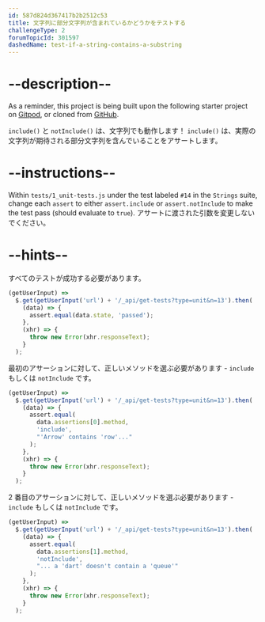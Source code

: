 ```yaml
---
id: 587d824d367417b2b2512c53
title: 文字列に部分文字列が含まれているかどうかをテストする
challengeType: 2
forumTopicId: 301597
dashedName: test-if-a-string-contains-a-substring
---
```


# --description--

As a reminder, this project is being built upon the following starter project on <a href="https://gitpod.io/?autostart=true#https://github.com/freeCodeCamp/boilerplate-mochachai/" target="_blank" rel="noopener noreferrer nofollow">Gitpod</a>, or cloned from <a href="https://github.com/freeCodeCamp/boilerplate-mochachai/" target="_blank" rel="noopener noreferrer nofollow">GitHub</a>.

`include()` と `notInclude()` は、文字列でも動作します！ `include()` は、実際の文字列が期待される部分文字列を含んでいることをアサートします。

# --instructions--

Within `tests/1_unit-tests.js` under the test labeled `#14` in the `Strings` suite, change each `assert` to either `assert.include` or `assert.notInclude` to make the test pass (should evaluate to `true`). アサートに渡された引数を変更しないでください。

# --hints--

すべてのテストが成功する必要があります。

```js
(getUserInput) =>
  $.get(getUserInput('url') + '/_api/get-tests?type=unit&n=13').then(
    (data) => {
      assert.equal(data.state, 'passed');
    },
    (xhr) => {
      throw new Error(xhr.responseText);
    }
  );
```

最初のアサーションに対して、正しいメソッドを選ぶ必要があります - `include` もしくは `notInclude` です。

```js
(getUserInput) =>
  $.get(getUserInput('url') + '/_api/get-tests?type=unit&n=13').then(
    (data) => {
      assert.equal(
        data.assertions[0].method,
        'include',
        "'Arrow' contains 'row'..."
      );
    },
    (xhr) => {
      throw new Error(xhr.responseText);
    }
  );
```

2 番目のアサーションに対して、正しいメソッドを選ぶ必要があります - `include` もしくは `notInclude` です。

```js
(getUserInput) =>
  $.get(getUserInput('url') + '/_api/get-tests?type=unit&n=13').then(
    (data) => {
      assert.equal(
        data.assertions[1].method,
        'notInclude',
        "... a 'dart' doesn't contain a 'queue'"
      );
    },
    (xhr) => {
      throw new Error(xhr.responseText);
    }
  );
```

